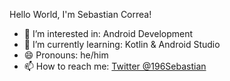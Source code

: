 Hello World, I'm Sebastian Correa! 


- 👀 I’m interested in: Android Development
- 🌱 I’m currently learning: Kotlin & Android Studio
- 😄 Pronouns: he/him
- 📫 How to reach me: [Twitter @196Sebastian](https://twitter.com/196Sebastian)
